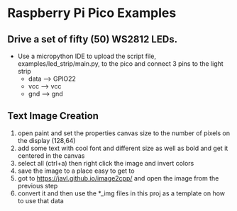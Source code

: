 # Raspberry Pi Pico Examples 

## Drive a set of fifty (50) WS2812 LEDs.
- Use a micropython IDE to upload the script file, examples/led_strip/main.py, to the pico and connect 3 pins to the light strip
  - data --> GPIO22
  - vcc  --> vcc
  - gnd  --> gnd

## Text Image Creation
  1. open paint and set the properties canvas size to the number of pixels on the display (128,64)
  2. add some text with cool font and different size as well as bold and get it centered in the canvas
  3. select all (ctrl+a) then right click the image and invert colors
  4. save the image to a place easy to get to
  5. got to https://javl.github.io/image2cpp/ and open the image from the previous step
  6. convert it and then use the *_img files in this proj as a template on how to use that data